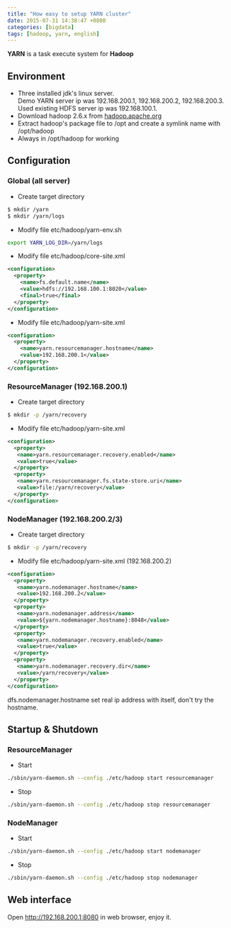 ```yaml
---
title: "How easy to setup YARN cluster"
date: 2015-07-31 14:38:47 +0800
categories: [bigdata]
tags: [hadoop, yarn, english]
---
```


**YARN** is a task execute system for **Hadoop**

## Environment

* Three installed jdk's linux server.  
  Demo YARN server ip was 192.168.200.1, 192.168.200.2, 192.168.200.3.  
  Used existing HDFS server ip was 192.168.100.1.
* Download hadoop 2.6.x from [hadoop.apache.org](http://hadoop.apache.org/releases.html#Download)
* Extract hadoop's package file to /opt and create a symlink name with /opt/hadoop
* Always in /opt/hadoop for working

## Configuration

### Global (all server)

* Create target directory

``` bash
$ mkdir /yarn
$ mkdir /yarn/logs
```

* Modify file etc/hadoop/yarn-env.sh

``` bash
export YARN_LOG_DIR=/yarn/logs
```

* Modify file etc/hadoop/core-site.xml

``` xml
<configuration>
  <property>
    <name>fs.default.name</name>
    <value>hdfs://192.168.100.1:8020</value>
    <final>true</final>
  </property>
</configuration>
```

* Modify file etc/hadoop/yarn-site.xml

``` xml
<configuration>
  <property>
    <name>yarn.resourcemanager.hostname</name>
    <value>192.168.200.1</value>
  </property>
</configuration>
```

### ResourceManager (192.168.200.1)

* Create target directory

``` bash
$ mkdir -p /yarn/recovery
```

* Modify file etc/hadoop/yarn-site.xml

``` xml
<configuration>
  <property>
   <name>yarn.resourcemanager.recovery.enabled</name>
   <value>true</value>
  </property>
  <property>
   <name>yarn.resourcemanager.fs.state-store.uri</name>
   <value>file:/yarn/recovery</value>
  </property>
</configuration>
```

### NodeManager (192.168.200.2/3)

* Create target directory

``` bash
$ mkdir -p /yarn/recovery
```

* Modify file etc/hadoop/yarn-site.xml (192.168.200.2)

``` xml
<configuration>
  <property>
   <name>yarn.nodemanager.hostname</name>
   <value>192.168.200.2</value>
  </property>
  <property>
   <name>yarn.nodemanager.address</name>
   <value>${yarn.nodemanager.hostname}:8048</value>
  </property>
  <property>
   <name>yarn.nodemanager.recovery.enabled</name>
   <value>true</value>
  </property>
  <property>
   <name>yarn.nodemanager.recovery.dir</name>
   <value>/yarn/recovery</value>
  </property>
</configuration>
```
dfs.nodemanager.hostname set real ip address with itself, don't try the hostname.

## Startup & Shutdown

### ResourceManager

* Start

``` bash
./sbin/yarn-daemon.sh --config ./etc/hadoop start resourcemanager
```

* Stop

``` bash
./sbin/yarn-daemon.sh --config ./etc/hadoop stop resourcemanager
```

### NodeManager

* Start

``` bash
./sbin/yarn-daemon.sh --config ./etc/hadoop start nodemanager
```

* Stop

``` bash
./sbin/yarn-daemon.sh --config ./etc/hadoop stop nodemanager
```

## Web interface

Open http://192.168.200.1:8080 in web browser, enjoy it.
